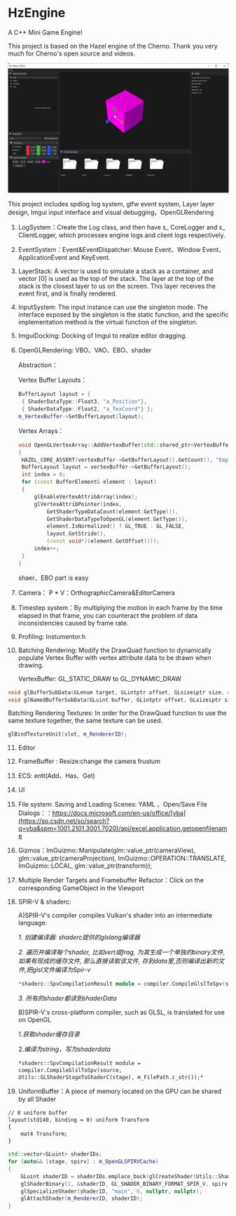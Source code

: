 # HzEngine
A C++ Mini Game Engine!

This project is based on the Hazel engine of the Cherno. Thank you very much for Cherno's open source and videos.

![20230311100306](img/20230311100306.png)

This project includes spdlog log system, glfw event system, Layer layer design, Imgui input interface and visual debugging，OpenGLRendering

1. LogSystem：Create the Log class, and then have s_ CoreLogger and s_ ClientLogger, which processes engine logs and client logs respectively.

2. EventSystem：Event&EventDispatcher: Mouse Event、Window Event、ApplicationEvent and KeyEvent.

3. LayerStack: A vector is used to simulate a stack as a container, and vector [0] is used as the top of the stack. The layer at the top of the stack is the closest layer to us on the screen. This layer receives the event first, and is finally rendered.

4. InputSystem: The input instance can use the singleton mode. The interface exposed by the singleton is the static function, and the specific implementation method is the virtual function of the singleton.

5. ImguiDocking: Docking of Imgui to realize editor dragging.

6. OpenGLRendering: VBO、VAO、EBO、shader    

   Abstraction：

   Vertex Buffer Layouts：

   ```cpp
   BufferLayout layout = { 
   	{ ShaderDataType::Float3, "a_Position"}, 
   	{ ShaderDataType::Float2, "a_TexCoord"} };
   m_VertexBuffer->SetBufferLayout(layout);
   ```

   Vertex Arrays：

   ```cpp
   void OpenGLVertexArray::AddVertexBuffer(std::shared_ptr<VertexBuffer>& vertexBuffer)
   {
   	HAZEL_CORE_ASSERT(vertexBuffer->GetBufferLayout().GetCount(), "Empty Layout in VertexBuffer!");
   	BufferLayout layout = vertexBuffer->GetBufferLayout();
   	int index = 0;
   	for (const BufferElement& element : layout)
   	{
   		glEnableVertexAttribArray(index);
   		glVertexAttribPointer(index,
   			GetShaderTypeDataCount(element.GetType()),
   			GetShaderDataTypeToOpenGL(element.GetType()),
   			element.IsNormalized() ? GL_TRUE : GL_FALSE,
   			layout.GetStride(),
   			(const void*)(element.GetOffset()));
   		index++;
   	}
   }
   ```

   shaer、EBO part is easy


7. Camera： P * V：OrthographicCamera&EditorCamera

8. Timestep system：By multiplying the motion in each frame by the time elapsed in that frame, you can counteract the problem of data inconsistencies caused by frame rate.

9. Profiling: Instumentor.h

10. Batching Rendering: Modify the DrawQuad function to dynamically populate Vertex Buffer with vertex attribute data to be drawn when drawing.

    VertexBuffer: GL_STATIC_DRAW to GL_DYNAMIC_DRAW

```cpp
void glBufferSubData(GLenum target, GLintptr offset, GLsizeiptr size, const void * data);
void glNamedBufferSubData(GLuint buffer, GLintptr offset, GLsizeiptr size, const void *data)
```

Batching Rendering Textures: In order for the DrawQuad function to use the same texture together, the same texture can be used.

```cpp
glBindTextureUnit(slot, m_RendererID);
```

11. Editor

12. FrameBuffer : Resize:change the camera frustum

13. ECS: entt(Add、Has、Get)
14. UI
15. File system: Saving and Loading Scenes: YAML 、Open/Save File Dialogs：：https://docs.microsoft.com/en-us/office/[vba](https://so.csdn.net/so/search?q=vba&spm=1001.2101.3001.7020)/api/excel.application.getopenfilename

16. Gizmos：ImGuizmo::Manipulate(glm::value_ptr(cameraView), glm::value_ptr(cameraProjection), ImGuizmo::OPERATION::TRANSLATE, ImGuizmo::LOCAL, glm::value_ptr(transform));

17. Multiple Render Targets and Framebuffer Refactor：Click on the corresponding GameObject in the Viewport

18. SPIR-V & shaderc:

    A)SPIR-V's compiler compiles Vulkan's shader into an intermediate language:

    *1. 创建编译器: shaderc提供的glslang编译器*

    *2. 遍历并编译每个shader, 比如vert或frag, 为其生成一个单独的binary文件*,*如果有现成的缓存文件, 那么直接读取该文件, 存到data里*,*否则编译出新的文件,把glsl文件编译为Spir-v* 

    ```cpp
    *shaderc::SpvCompilationResult module = compiler.CompileGlslToSpv(source,Utils::GLShaderStageToShaderC(stage), m_FilePath.c_str(), options);*
    ```

    *3. 所有的shader都读到shaderData*

    B)SPIR-V's cross-platform compiler, such as GLSL, is translated for use on OpenGL

    1.*获取shader缓存目录*

    2.*编译为string，写为shaderdata*

    ```
    *shaderc::SpvCompilationResult module = compiler.CompileGlslToSpv(source, Utils::GLShaderStageToShaderC(stage), m_FilePath.c_str());*
    ```

19. UniformBuffer：A piece of memory located on the GPU can be shared by all Shader

```
// 0 uniform buffer
layout(std140, binding = 0) uniform Transform
{
	mat4 Transform;
}
```

```cpp
std::vector<GLuint> shaderIDs;
for (auto&& [stage, spirv] : m_OpenGLSPIRVCache)
{
	GLuint shaderID = shaderIDs.emplace_back(glCreateShader(Utils::ShaderTypeToOpenGL(stage)));
	glShaderBinary(1, &shaderID, GL_SHADER_BINARY_FORMAT_SPIR_V, spirv.data(), spirv.size() * sizeof(uint32_t));
	glSpecializeShader(shaderID, "main", 0, nullptr, nullptr);
	glAttachShader(m_RendererID, shaderID);
}
```


